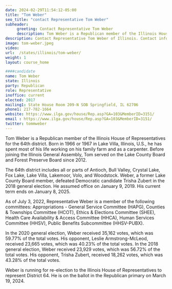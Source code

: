 ```yaml
---
date: 2024-02-29T11:54:12-05:00
title: "Tom Weber"
seo_title: "contact Representative Tom Weber"
subheader:
     greeting: Contact Representative Tom Weber
     description: Tom Weber is a Republican member of the Illinois House of Representatives for the 64th district. Born in 1966 or 1967 in Lake Villa, Illinois, U.S., he has spent most of his life working on his family farm and as a carpenter.
description: Contact Representative Tom Weber of Illinois. Contact information for Tom Weber includes email address, phone number, and mailing address.
image: tom-weber.jpeg
video:
url:  /states/illinois/tom-weber/
weight: 1
layout: course_home

####candidate
name: Tom Weber
state: Illinois
party: Republican
role: Representative
inoffice: current
elected: 2017
mailing1: State House Room 209-N SOB Springfield, IL 62706
phone1: 217-782-1664
website: https://www.ilga.gov/house/Rep.asp?GA=103&MemberID=3151/
email : https://www.ilga.gov/house/Rep.asp?GA=103&MemberID=3151/
twitter: tommweber
---
```


Tom Weber is a Republican member of the Illinois House of Representatives for the 64th district. Born in 1966 or 1967 in Lake Villa, Illinois, U.S., he has spent most of his life working on his family farm and as a carpenter. Before joining the Illinois General Assembly, Tom served on the Lake County Board and Forest Preserve Board since 2012.

The 64th district includes all or parts of Antioch, Bull Valley, Crystal Lake, Fox Lake, Lake Villa, Lakemoor, Volo, and Woodstock. Weber, a former Lake County Board member, defeated Democratic candidate Trisha Zubert in the 2018 general election. He assumed office on January 9, 2019. His current term ends on January 8, 2025.

As of July 3, 2022, Representative Weber is a member of the following committees: Appropriations - General Service Committee (HAPG), Counties & Townships Committee (HCOT), Ethics & Elections Committee (SHEE), Health Care Availability & Access Committee (HHCA), Human Services Committee (HHSV), Public Benefits Subcommittee (HHSV-PUBX).

In the 2020 general election, Weber received 35,162 votes, which was 59.77% of the total votes. His opponent, Leslie Armstrong-McLeod, received 23,665 votes, which was 40.23% of the total votes. In the 2018 general election, Weber received 23,929 votes, which was 56.72% of the total votes. His opponent, Trisha Zubert, received 18,262 votes, which was 43.28% of the total votes.

Weber is running for re-election to the Illinois House of Representatives to represent District 64. He is on the ballot in the Republican primary on March 19, 2024.
